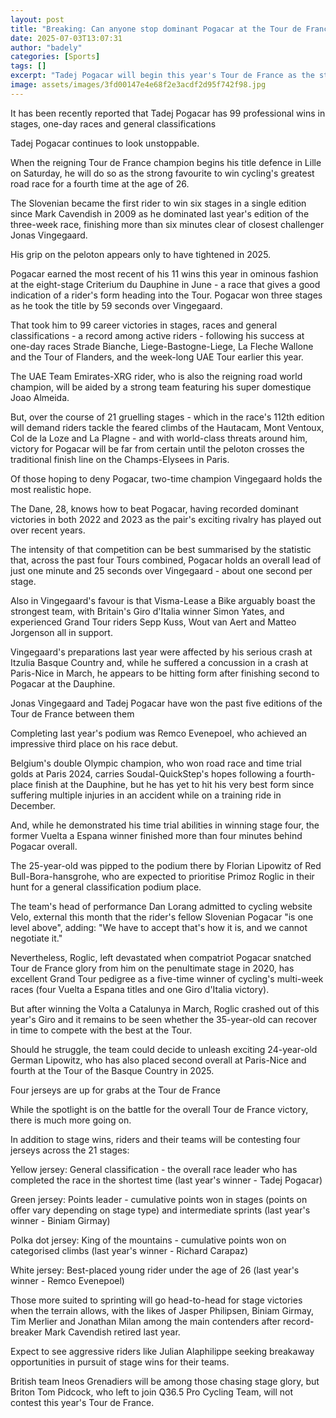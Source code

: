```yaml
---
layout: post
title: "Breaking: Can anyone stop dominant Pogacar at the Tour de France?"
date: 2025-07-03T13:07:31
author: "badely"
categories: [Sports]
tags: []
excerpt: "Tadej Pogacar will begin this year's Tour de France as the strong favourite to win cycling's greatest race for a fourth time - but will anyone stop hi"
image: assets/images/3fd00147e4e68f2e3acdf2d95f742f98.jpg
---
```


It has been recently reported that Tadej Pogacar has 99 professional wins in stages, one-day races and general classifications

Tadej Pogacar continues to look unstoppable.

When the reigning Tour de France champion begins his title defence in Lille on Saturday, he will do so as the strong favourite to win cycling's greatest road race for a fourth time at the age of 26.

The Slovenian became the first rider to win six stages in a single edition since Mark Cavendish in 2009 as he dominated last year's edition of the three-week race, finishing more than six minutes clear of closest challenger Jonas Vingegaard.

His grip on the peloton appears only to have tightened in 2025.

Pogacar earned the most recent of his 11 wins this year in ominous fashion at the eight-stage Criterium du Dauphine in June - a race that gives a good indication of a rider's form heading into the Tour. Pogacar won three stages as he took the title by 59 seconds over Vingegaard.

That took him to 99 career victories in stages, races and general classifications - a record among active riders - following his success at one-day races Strade Bianche, Liege-Bastogne-Liege, La Fleche Wallone and the Tour of Flanders, and the week-long UAE Tour earlier this year.

The UAE Team Emirates-XRG rider, who is also the reigning road world champion, will be aided by a strong team featuring his super domestique Joao Almeida.

But, over the course of 21 gruelling stages - which in the race's 112th edition will demand riders tackle the feared climbs of the Hautacam, Mont Ventoux, Col de la Loze and La Plagne - and with world-class threats around him, victory for Pogacar will be far from certain until the peloton crosses the traditional finish line on the Champs-Elysees in Paris.

Of those hoping to deny Pogacar, two-time champion Vingegaard holds the most realistic hope.

The Dane, 28, knows how to beat Pogacar, having recorded dominant victories in both 2022 and 2023 as the pair's exciting rivalry has played out over recent years.

The intensity of that competition can be best summarised by the statistic that, across the past four Tours combined, Pogacar holds an overall lead of just one minute and 25 seconds over Vingegaard - about one second per stage.

Also in Vingegaard's favour is that Visma-Lease a Bike arguably boast the strongest team, with Britain's Giro d'Italia winner Simon Yates, and experienced Grand Tour riders Sepp Kuss, Wout van Aert and Matteo Jorgenson all in support.

Vingegaard's preparations last year were affected by his serious crash at Itzulia Basque Country and, while he suffered a concussion in a crash at Paris-Nice in March, he appears to be hitting form after finishing second to Pogacar at the Dauphine.

Jonas Vingegaard and Tadej Pogacar have won the past five editions of the Tour de France between them

Completing last year's podium was Remco Evenepoel, who achieved an impressive third place on his race debut.

Belgium's double Olympic champion, who won road race and time trial golds at Paris 2024, carries Soudal-QuickStep's hopes following a fourth-place finish at the Dauphine, but he has yet to hit his very best form since suffering multiple injuries in an accident while on a training ride in December.

And, while he demonstrated his time trial abilities in winning stage four, the former Vuelta a Espana winner finished more than four minutes behind Pogacar overall.

The 25-year-old was pipped to the podium there by Florian Lipowitz of Red Bull-Bora-hansgrohe, who are expected to prioritise Primoz Roglic in their hunt for a general classification podium place.

The team's head of performance Dan Lorang admitted to cycling website Velo, external this month that the rider's fellow Slovenian Pogacar "is one level above", adding: "We have to accept that's how it is, and we cannot negotiate it."

Nevertheless, Roglic, left devastated when compatriot Pogacar snatched Tour de France glory from him on the penultimate stage in 2020, has excellent Grand Tour pedigree as a five-time winner of cycling's multi-week races (four Vuelta a Espana titles and one Giro d'Italia victory).

But after winning the Volta a Catalunya in March, Roglic crashed out of this year's Giro and it remains to be seen whether the 35-year-old can recover in time to compete with the best at the Tour.

Should he struggle, the team could decide to unleash exciting 24-year-old German Lipowitz, who has also placed second overall at Paris-Nice and fourth at the Tour of the Basque Country in 2025.

Four jerseys are up for grabs at the Tour de France

While the spotlight is on the battle for the overall Tour de France victory, there is much more going on.

In addition to stage wins, riders and their teams will be contesting four jerseys across the 21 stages:

Yellow jersey: General classification - the overall race leader who has completed the race in the shortest time (last year's winner - Tadej Pogacar)

Green jersey: Points leader - cumulative points won in stages (points on offer vary depending on stage type) and intermediate sprints (last year's winner - Biniam Girmay)

Polka dot jersey: King of the mountains - cumulative points won on categorised climbs (last year's winner - Richard Carapaz)

White jersey: Best-placed young rider under the age of 26 (last year's winner - Remco Evenepoel)

Those more suited to sprinting will go head-to-head for stage victories when the terrain allows, with the likes of Jasper Philipsen, Biniam Girmay, Tim Merlier and Jonathan Milan among the main contenders after record-breaker Mark Cavendish retired last year.

Expect to see aggressive riders like Julian Alaphilippe seeking breakaway opportunities in pursuit of stage wins for their teams.

British team Ineos Grenadiers will be among those chasing stage glory, but Briton Tom Pidcock, who left to join Q36.5 Pro Cycling Team, will not contest this year's Tour de France.

